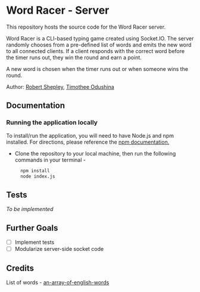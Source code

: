 # Word Racer - Server

This repository hosts the source code for the Word Racer server.  

Word Racer is a CLI-based typing game created using Socket.IO. The server randomly chooses from a pre-defined list of words and emits the new word to all connected clients. If a client responds with the correct word before the timer runs out, they win the round and earn a point.  

A new word is chosen when the timer runs out or when someone wins the round.

Author: [Robert Shepley](https://github.com/shepleysound), [Timothee Odushina](https://github.com/timothee2022)

<!-- Replace URL's and add more necessary links -->
<!-- - [Tests Report]()
- [Assignment Pull Request]()
- [Heroku Prod Deployment]() -->

## Documentation

### Running the application locally

To install/run the application, you will need to have Node.js and npm installed. For directions, please reference the [npm documentation.](https://docs.npmjs.com/downloading-and-installing-node-js-and-npm)

- Clone the repository to your local machine, then run the following commands in your terminal -

  ```bash
    npm install
    node index.js
  ```

## Tests

*To be implemented*

## Further Goals

- [ ] Implement tests
- [ ] Modularize server-side socket code

<!-- ## Structure Diagram

![Diagram](./cap-phase1.png) -->

## Credits

List of words - [an-array-of-english-words](https://github.com/words/an-array-of-english-words)